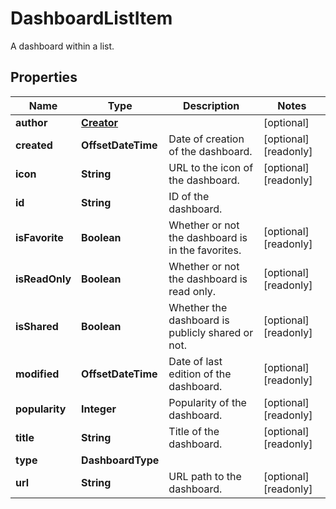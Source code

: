 

# DashboardListItem

A dashboard within a list.
## Properties

Name | Type | Description | Notes
------------ | ------------- | ------------- | -------------
**author** | [**Creator**](Creator.md) |  |  [optional]
**created** | **OffsetDateTime** | Date of creation of the dashboard. |  [optional] [readonly]
**icon** | **String** | URL to the icon of the dashboard. |  [optional] [readonly]
**id** | **String** | ID of the dashboard. | 
**isFavorite** | **Boolean** | Whether or not the dashboard is in the favorites. |  [optional] [readonly]
**isReadOnly** | **Boolean** | Whether or not the dashboard is read only. |  [optional] [readonly]
**isShared** | **Boolean** | Whether the dashboard is publicly shared or not. |  [optional] [readonly]
**modified** | **OffsetDateTime** | Date of last edition of the dashboard. |  [optional] [readonly]
**popularity** | **Integer** | Popularity of the dashboard. |  [optional] [readonly]
**title** | **String** | Title of the dashboard. |  [optional] [readonly]
**type** | **DashboardType** |  | 
**url** | **String** | URL path to the dashboard. |  [optional] [readonly]



